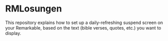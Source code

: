 # RMLosungen
This repository explains how to set up a daily-refreshing suspend screen on your Remarkable, based on the text (bible verses, quotes, etc.) you want to display.
